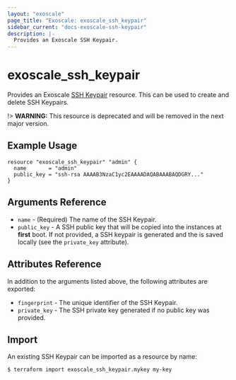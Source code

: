 ```yaml
---
layout: "exoscale"
page_title: "Exoscale: exoscale_ssh_keypair"
sidebar_current: "docs-exoscale-ssh-keypair"
description: |-
  Provides an Exoscale SSH Keypair.
---
```


# exoscale\_ssh\_keypair

Provides an Exoscale [SSH Keypair][ssh-keypairs-doc] resource. This can be used to create and delete SSH Keypairs.

!> **WARNING:** This resource is deprecated and will be removed in the next major version.


## Example Usage

```hcl
resource "exoscale_ssh_keypair" "admin" {
  name       = "admin"
  public_key = "ssh-rsa AAAAB3NzaC1yc2EAAAADAQABAAABAQDGRY..."
}
```


## Arguments Reference

* `name` - (Required) The name of the SSH Keypair.
* `public_key` - A SSH public key that will be copied into the instances at **first** boot. If not provided, a SSH keypair is generated and the is saved locally (see the `private_key` attribute).


## Attributes Reference

In addition to the arguments listed above, the following attributes are exported:

* `fingerprint` - The unique identifier of the SSH Keypair.
* `private_key` - The SSH private key generated if no public key was provided.


## Import

An existing SSH Keypair can be imported as a resource by name:

```console
$ terraform import exoscale_ssh_keypair.mykey my-key
```


[ssh-keypairs-doc]: https://community.exoscale.com/documentation/compute/ssh-keypairs/
